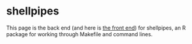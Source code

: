 # shellpipes

This page is the back end (and here is [the front end](https://dushoff.github.io/shellpipes/))  for shellpipes, an R package for working through Makefile and command lines.
